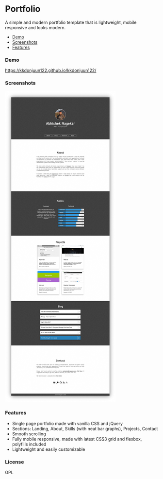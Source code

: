 # Portfolio

A simple and modern portfolio template that is lightweight, mobile responsive and looks modern. 

- [Demo](#demo)
- [Screenshots](#screenshots)
- [Features](#features)

### Demo
https://kkdonjuun122.github.io/kkdonjuun122/

### Screenshots
![homepage](tmp/screenshot.jpg?raw=true "Homepage")

### Features
- Single page portfolio made with vanilla CSS and jQuery
- Sections: Landing, About, Skills (with neat bar graphs), Projects, Contact
- Smooth scrolling
- Fully mobile responsive, made with latest CSS3 grid and flexbox, polyfills included
- Lightweight and easily customizable

### License
GPL
